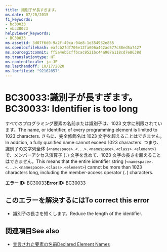 ```yaml
---
title: 識別子が長すぎます。
ms.date: 07/20/2015
f1_keywords:
- bc30033
- vbc30033
helpviewer_keywords:
- BC30033
ms.assetid: 3d07f6d0-9a2f-49ca-94e8-1e354932e855
ms.openlocfilehash: eafcb2fdf706e12fa606a442ad577c88ed5a7427
ms.sourcegitcommit: ff5a4eb5cffbcac9521bc44a907a118cd7e8638d
ms.translationtype: HT
ms.contentlocale: ja-JP
ms.lasthandoff: 10/17/2020
ms.locfileid: "92162857"
---
```

# <a name="bc30033-identifier-is-too-long"></a><span data-ttu-id="deade-102">BC30033:識別子が長すぎます。</span><span class="sxs-lookup"><span data-stu-id="deade-102">BC30033: Identifier is too long</span></span>

<span data-ttu-id="deade-103">すべてのプログラミング要素の名前または識別子は、1023 文字に制限されています。</span><span class="sxs-lookup"><span data-stu-id="deade-103">The name, or identifier, of every programming element is limited to 1023 characters.</span></span> <span data-ttu-id="deade-104">さらに、完全修飾名は 1023 文字を超えることはできません。</span><span class="sxs-lookup"><span data-stu-id="deade-104">In addition, a fully qualified name cannot exceed 1023 characters.</span></span> <span data-ttu-id="deade-105">つまり、識別子の文字列全体 (`<namespace>.<...>.<namespace>.<class>.<element>`) で、メンバーアクセス演算子 (`.`) 文字を含めて、1023 文字の長さを超えることはできません。</span><span class="sxs-lookup"><span data-stu-id="deade-105">This means that the entire identifier string (`<namespace>.<...>.<namespace>.<class>.<element>`) cannot be more than 1023 characters long, including the member-access operator (`.`) characters.</span></span>

 <span data-ttu-id="deade-106">**エラー ID:** BC30033</span><span class="sxs-lookup"><span data-stu-id="deade-106">**Error ID:** BC30033</span></span>

## <a name="to-correct-this-error"></a><span data-ttu-id="deade-107">このエラーを解決するには</span><span class="sxs-lookup"><span data-stu-id="deade-107">To correct this error</span></span>

- <span data-ttu-id="deade-108">識別子の長さを短くします。</span><span class="sxs-lookup"><span data-stu-id="deade-108">Reduce the length of the identifier.</span></span>

## <a name="see-also"></a><span data-ttu-id="deade-109">関連項目</span><span class="sxs-lookup"><span data-stu-id="deade-109">See also</span></span>

- [<span data-ttu-id="deade-110">宣言された要素の名前</span><span class="sxs-lookup"><span data-stu-id="deade-110">Declared Element Names</span></span>](../../programming-guide/language-features/declared-elements/declared-element-names.md)
